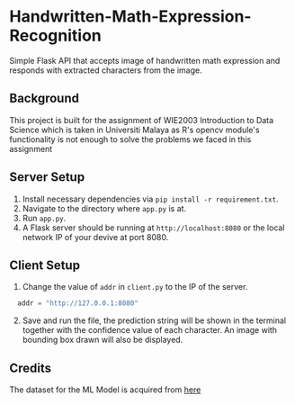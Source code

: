 # Handwritten-Math-Expression-Recognition
Simple Flask API that accepts image of handwritten math expression and responds with extracted characters from the image.

## Background
This project is built for the assignment of WIE2003 Introduction to Data Science which is taken in Universiti Malaya as R's opencv module's functionality is not enough to solve the problems we faced in this assignment

## Server Setup
1. Install necessary dependencies via ```pip install -r requirement.txt```.
2. Navigate to the directory where ```app.py``` is at.
3. Run ```app.py```.
4. A Flask server should be running at ```http://localhost:8080``` or the local network IP of your devive at port 8080.

## Client Setup
1. Change the value of ```addr``` in ```client.py``` to the IP of the server.
```python
  addr = "http://127.0.0.1:8080"
```
2. Save and run the file, the prediction string will be shown in the terminal together with the confidence value of each character. An image with bounding box drawn will also be displayed.

## Credits
The dataset for the ML Model is acquired from [here](https://www.kaggle.com/datasets/xainano/handwrittenmathsymbols?resource=download)
